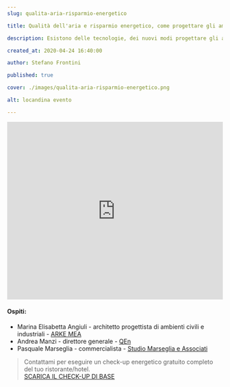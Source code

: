 ```yaml
---
slug: qualita-aria-risparmio-energetico

title: Qualità dell'aria e risparmio energetico, come progettare gli ambienti di lavoro in tempi di coronavirus

description: Esistono delle tecnologie, dei nuovi modi progettare gli ambienti che riducano i consumi energetici e allo stempo migliorino la qualità dell'aria?

created_at: 2020-04-24 16:40:00

author: Stefano Frontini

published: true

cover: ./images/qualita-aria-risparmio-energetico.png

alt: locandina evento

---
```

<p></p>
<iframe title="Qualità dell'aria e risparmio energetico, come progettare gli ambienti di lavoro in tempi di coronavirus" style="object-fit: cover; width:100%; height:415px;" src="https://www.youtube.com/embed/KRgA4s8e9Ps" frameborder="0" allow="accelerometer; autoplay; encrypted-media; gyroscope; picture-in-picture" allowfullscreen></iframe>
<p></p>

#### Ospiti:
* Marina Elisabetta Angiuli - architetto progettista di ambienti civili e industriali - [ARKE MEA](http://www.arke.cloud/)
* Andrea Manzi - direttore generale - [QEn](https://www.qen-qe.com/)
* Pasquale Marseglia - commercialista - [Studio Marseglia e Associati](http://www.studiomarsegliaeassociati.it/)

> <g-link to="/contatti">Contattami</g-link> per eseguire un check-up energetico gratuito completo del tuo ristorante/hotel.</br>
<a href="/check-up-energetico.pdf" download>SCARICA IL CHECK-UP DI BASE</a>





